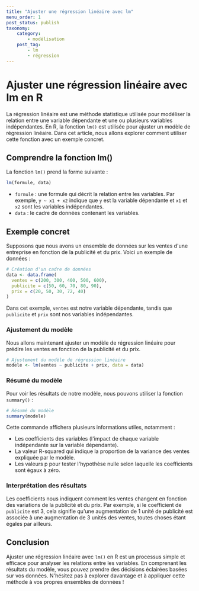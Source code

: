 ```yaml
---
title: "Ajuster une régression linéaire avec lm"
menu_order: 1
post_status: publish
taxonomy:
    category:
        - modélisation
    post_tag:
        - lm
        - régression
---
```


# Ajuster une régression linéaire avec lm en R

La régression linéaire est une méthode statistique utilisée pour modéliser la relation entre une variable dépendante et une ou plusieurs variables indépendantes. En R, la fonction `lm()` est utilisée pour ajuster un modèle de régression linéaire. Dans cet article, nous allons explorer comment utiliser cette fonction avec un exemple concret.

## Comprendre la fonction lm()

La fonction `lm()` prend la forme suivante :

```R
lm(formule, data)
```

- `formule` : une formule qui décrit la relation entre les variables. Par exemple, `y ~ x1 + x2` indique que `y` est la variable dépendante et `x1` et `x2` sont les variables indépendantes.
- `data` : le cadre de données contenant les variables.

## Exemple concret

Supposons que nous avons un ensemble de données sur les ventes d'une entreprise en fonction de la publicité et du prix. Voici un exemple de données :

```R
# Création d'un cadre de données
data <- data.frame(
  ventes = c(200, 300, 400, 500, 600),
  publicite = c(50, 60, 70, 80, 90),
  prix = c(20, 50, 30, 72, 40)
)
```

Dans cet exemple, `ventes` est notre variable dépendante, tandis que `publicite` et `prix` sont nos variables indépendantes.

### Ajustement du modèle

Nous allons maintenant ajuster un modèle de régression linéaire pour prédire les ventes en fonction de la publicité et du prix.

```R
# Ajustement du modèle de régression linéaire
modele <- lm(ventes ~ publicite + prix, data = data)
```

### Résumé du modèle

Pour voir les résultats de notre modèle, nous pouvons utiliser la fonction `summary()` :

```R
# Résumé du modèle
summary(modele)
```

Cette commande affichera plusieurs informations utiles, notamment :

- Les coefficients des variables (l'impact de chaque variable indépendante sur la variable dépendante).
- La valeur R-squared qui indique la proportion de la variance des ventes expliquée par le modèle.
- Les valeurs p pour tester l'hypothèse nulle selon laquelle les coefficients sont égaux à zéro.

### Interprétation des résultats

Les coefficients nous indiquent comment les ventes changent en fonction des variations de la publicité et du prix. Par exemple, si le coefficient de `publicite` est 3, cela signifie qu'une augmentation de 1 unité de publicité est associée à une augmentation de 3 unités des ventes, toutes choses étant égales par ailleurs.

## Conclusion

Ajuster une régression linéaire avec `lm()` en R est un processus simple et efficace pour analyser les relations entre les variables. En comprenant les résultats du modèle, vous pouvez prendre des décisions éclairées basées sur vos données. N'hésitez pas à explorer davantage et à appliquer cette méthode à vos propres ensembles de données !

